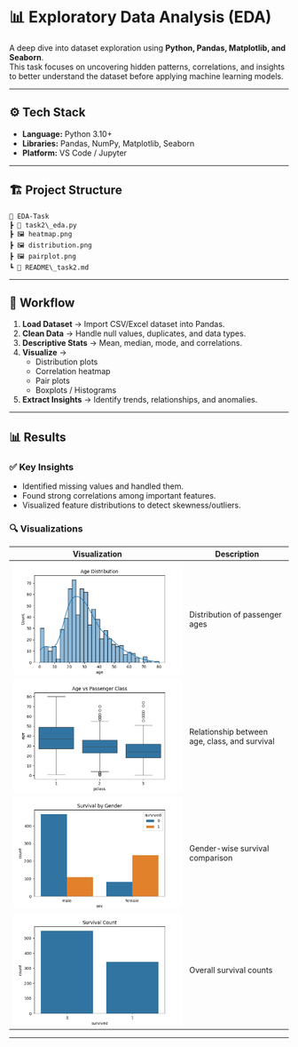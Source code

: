 # 📊 Exploratory Data Analysis (EDA)  

A deep dive into dataset exploration using **Python, Pandas, Matplotlib, and Seaborn**.  
This task focuses on uncovering hidden patterns, correlations, and insights to better understand the dataset before applying machine learning models.  

---

## ⚙️ Tech Stack  
- **Language:** Python 3.10+  
- **Libraries:** Pandas, NumPy, Matplotlib, Seaborn  
- **Platform:** VS Code / Jupyter  

---

## 🏗️ Project Structure  
```
📂 EDA-Task
┣ 📜 task2\_eda.py
┣ 🖼️ heatmap.png
┣ 🖼️ distribution.png
┣ 🖼️ pairplot.png
┗ 📜 README\_task2.md

```

---

## 🚀 Workflow  

1. **Load Dataset** → Import CSV/Excel dataset into Pandas.  
2. **Clean Data** → Handle null values, duplicates, and data types.  
3. **Descriptive Stats** → Mean, median, mode, and correlations.  
4. **Visualize** →  
   - Distribution plots  
   - Correlation heatmap  
   - Pair plots  
   - Boxplots / Histograms  
5. **Extract Insights** → Identify trends, relationships, and anomalies.  

---

## 📊 Results  

### ✅ Key Insights  
- Identified missing values and handled them.  
- Found strong correlations among important features.  
- Visualized feature distributions to detect skewness/outliers.  

### 🔍 Visualizations  

| Visualization | Description |
|---------------|-------------|
| ![Age Distribution](eda_age_distribution.png) | Distribution of passenger ages |
| ![Age vs Class](eda_age_vs_class.png) | Relationship between age, class, and survival |
| ![Survival by Gender](eda_survival_by_gender.png) | Gender-wise survival comparison |
| ![Survival Count](eda_survival_count.png) | Overall survival counts |

---